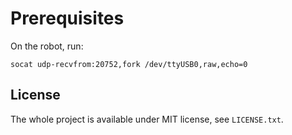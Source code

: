 Prerequisites
=============

On the robot, run:

	socat udp-recvfrom:20752,fork /dev/ttyUSB0,raw,echo=0

License
-------

The whole project is available under MIT license, see `LICENSE.txt`.
